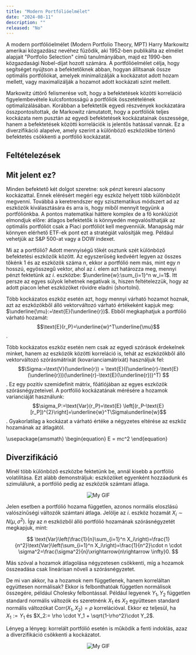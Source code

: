```yaml
---
title: "Modern Portfólióelmélet"
date: "2024-08-11"
description: ""
released: "No"
---
```

<!-- !!!! -->
<!-- 
ffmpeg -i input.gif -vf "palettegen=max_colors=32:stats_mode=diff" -y palette.png
ffmpeg -i input.gif -i palette.png -lavfi "paletteuse=dither=bayer:bayer_scale=3" -b:v 300k output.gif 
-->




A modern portfólióelmélet (Modern Portfolio Theory, MPT) Harry Markowitz amerikai közgazdász nevéhez fűződik, aki 1952-ben publikálta az elmélet alapjait "Portfolio Selection" című tanulmányában, majd ez 1990-ben közgazdasági Nobel-díjat hozott számára. A portfólióelmélet célja, hogy segítséget nyújtson a befektetőknek abban, hogyan állítsanak össze optimális portfóliókat, amelyek minimalizálják a kockázatot adott hozam mellett, vagy maximalizálják a hozamot adott kockázati szint mellett. 

Markowitz úttörő felismerése volt, hogy a befektetések közötti korreláció figyelembevétele kulcsfontosságú a portfóliók összetételének optimalizálásában. Korábban a befektetők egyedi részvények kockázatára összpontosítottak, de Markowitz rámutatott, hogy a portfóliók teljes kockázata nem pusztán az egyedi befektetések kockázatainak összessége, hanem a befektetések közötti korrelációk is jelentős hatással vannak. Ez a diverzifikáció alapelve, amely szerint a különböző eszközökbe történő befektetés csökkenti a portfólió kockázatát.

<!-- Ez az elmélet a diverzifikáció fogalmának formális kiterjesztése a befektetések területén, mely szerint különböző típusú pénzügyi eszközök birtoklása kevésbé kockázatos, mint csak egyetlen típusú eszköz birtoklása. Az elmélet kulcsfontosságú meglátása az, hogy egy eszköz kockázatát és hozamát nem önmagában kell értékelni, hanem az alapján, hogy miként járul hozzá a portfólió teljes kockázatához és hozamához. A hozam szórását használják a kockázat mérésére, mivel ez kézzelfogható, amikor az eszközöket portfóliókba kombinálják. Gyakran a hozamok történelmi szórását és kovarianciáját használják ezen mennyiségek jövőbeli változatainak helyettesítőjeként, de más, kifinomultabb módszerek is rendelkezésre állnak. -->


 ## Feltételezések

<div class="custom-text-box">
    <h2>Mit jelent ez?</h2>
    <p>Minden befektető két dolgot szeretne: sok pénzt keresni alacsony kockázattal. Ennek elérésért megéri egy eszköz helyett több különbözőt megvenni. Továbbá a keretrendszer egy szisztematikus módszert ad az eszközök kiválasztására és arra is, hogy miből mennyit tegyünk a portfóliónkba. A pontos matematikai háttere komplex de a fő konklúziót elmondjuk előre: átlagos befektetők is könnyedén megvalósíthatják az optimális portfóliót csak a Piaci portfóliót kell megvenniük. Manapság már könnyen elérhető ETF-ek pont ezt a stratégiát valósítják meg. Például vehetjük az S&P 500-at vagy a DOW indexet.
    </p>
</div>


Mi az a portfólió? Adott mennyiségű tőkét osztunk szét különböző befektetési eszközök között. Az egyszerűség kedvéért legyen az összes tőkénk $1$ és az eszközök száma $n$, ekkor a portfólió nem más, mint egy $n$ hosszú, egyösszegű vektor, ahol az $i.$ elem azt határozza meg, mennyi pénzt fektetünk az $i.$ eszközbe: $\underline{w}:\sum_{i=1}^n w_i=1$. Itt persze az egyes súlyok lehetnek negatívak is, hiszen feltételezzük, hogy az adott piacon lehet eszközöket rövidre eladni (shortolni).

Több kockázatos eszköz esetén azt, hogy mennyi várható hozamot hoznak, azt az eszközökből álló vektorváltozó várható értékeként kapjuk meg: $\underline{\mu}:=\text{E}(\underline{r})$. Ebből megkaphatjuk a portfólió várható hozamát: $$\text{E}(r_P)=\underline{w}^T\underline{\mu}$$. 

Több kockázatos eszköz esetén nem csak az egyedi szórások érdekelnek minket, hanem az eszközök közötti korreláció is, tehát az eszközökből álló vektorváltozó szórásmátrixát (kovarianciamátrixát) használjuk fel: $$\Sigma:=\text{V}(\underline{r}) = \text{E}((\underline{r}-\text{E}(\underline{r}))(\underline{r}-\text{E}(\underline{r}))^T) $$. Ez egy pozitív szemidefinit mátrix, főátlójában az egyes eszközök szórásnégyzeteivel.
A portfólió kockázatának mérésére a hozamok varianciáját használunk: $$\sigma_P:=\text{Var}(r_P)=\text{E} \left[(r_P-\text{E} [r_P])^{2}\right]=\underline{w}^T\Sigma\underline{w}$$. Gyakorlatilag a kockázat a várható értéke a négyzetes eltérése az eszköz hozamának az átlagától.

<div>
  \usepackage{amsmath}
  \begin{equation}
  E = mc^2
  \end{equation}
</div>

<!-- <video width="600" controls>
  <source src="/Diversification.mp4" type="video/mp4">
  Your browser does not support the video tag.
</video> -->
## Diverzifikáció
Minél több különböző eszközbe fektetünk be, annál kisebb a portfólió volatilitása.
Ezt alább demonstráljuk: eszközöket egyenként hozzáadunk és szimulálunk, a portfólió pedig az eszközök számtani átlaga.

<div style="display: flex; justify-content: center;">
    <img src="/Diversification.gif" alt="My GIF" style="max-width: 100%; height: auto;" />
</div>

Jelen esetben a portfólió hozama független, azonos normális eloszlású valószínűségi változók számtani átlaga. Jelölje az $i.$ eszköz hozamát $X_i \sim N(\mu, \sigma^2)$. Így az $n$ eszközből álló portfólió hozamának szórásnégyzetét megkapjuk, mint:

$$
\text{Var}\left(\frac{1}{n}\sum_{i=1}^n X_i\right)=\frac{1}{n^2}\text{Var}\left(\sum_{i=1}^n X_i\right)=\frac{1}{n^2}\cdot n \cdot \sigma^2=\frac{\sigma^2}{n}\xrightarrow{n\rightarrow \infty}0.
$$

Más szóval a hozamok átlagolása négyzetesen csökkenti, míg a hozamok összeadása csak lineárisan növeli a szórásnégyzetet.

De mi van akkor, ha a hozamok nem függetlenek, hanem korreláltan együttesen normálisak? Ekkor is felbonthatóak független normálisok összegére, például Cholesky felbontással. Például legyenek $Y_1, Y_2$ független standard normális változók és szeretnénk $X_1$ és $X_2$ együttesen standard normális változókat $\text{Corr}(X_1, X_2)=\rho$ korrelációval. Ekkor ez teljesül, ha $X_1:= Y_1$ és $X_2:= \rho \cdot Y_1 + \sqrt{1-\rho^2}\cdot Y_2$.

Lényeg a lényeg: korrelált portfólió esetén is működik a fenti indoklás, azaz a diverzifikáció csökkenti a kockázatot.

<!-- <img src="/Diversification.gif" alt="My GIF"  /> -->

<div style="display: flex; justify-content: center;">
    <img src="/Markowitz.gif" alt="My GIF" style="max-width: 100%; height: auto;" />
</div>
